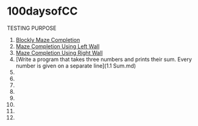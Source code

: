 # 100daysofCC
TESTING PURPOSE

1. [Blockly Maze Completion](0.1Level10.md)
2. [Maze Completion Using Left Wall](0.3HugLeft.md)
3. [Maze Completion Using Right Wall](0.3HugRight.md)
4. [Write a program that takes three numbers and prints their sum. Every number is given on a separate line](1.1 Sum.md)
5. []() 
6. []()
7. []()
8. []()
9. []()
10. []()
11. []()
12. []()
